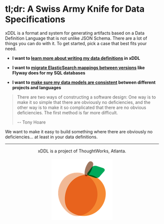 tl;dr: A Swiss Army Knife for Data Specifications
=================================================


xDDL is a format and system for generating artifacts based on a Data Definition Language that is not unlike JSON Schema.
There are a lot of things you can do with it. To get started, pick a case that best fits your need.


 * **I want to [learn more about writing my data definitions](./specification) in xDDL**
 
 * **I want to [migrate ElasticSearch mappings between versions](./elasticsearch) like Flyway does for my SQL databases**
 
 * **I want to [make sure my data models are consistent](./models) between different projects and languages**


> There are two ways of constructing a software design: One way is to make it so simple that there are obviously no 
> deficiencies, and the other way is to make it so complicated that there are no obvious deficiencies. The first method
> is far more difficult.
>
> -- Tony Hoare

We want to make it easy to build something where there are obviously no deficiencies... at least in your data 
definitions.

----------
<p align="center">
 xDDL is a project of ThoughtWorks, Atlanta. <br/><br/> <img src="https://github.com/atl-tw/xddl/raw/master/docs/georgia.png">
</p>

